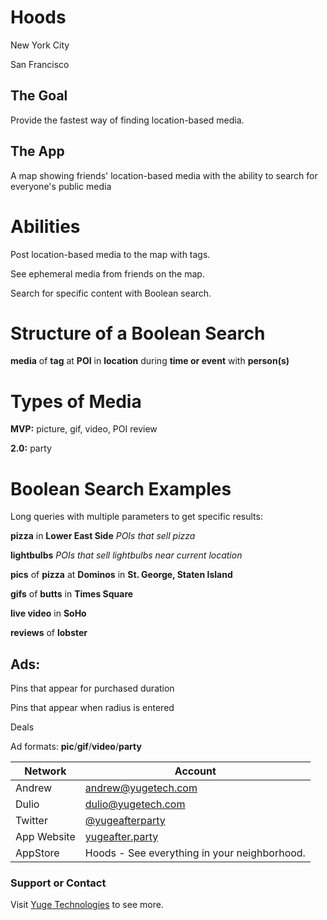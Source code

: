 # Hoods

New York City

San Francisco

## The Goal

Provide the fastest way of finding location-based media.


## The App

A map showing friends' location-based media with the ability to search for everyone's public media


# Abilities

Post location-based media to the map with tags.

See ephemeral media from friends on the map.

Search for specific content with Boolean search.


# Structure of a Boolean Search

**media** of **tag** at **POI** in **location** during **time or event** with **person(s)**


# Types of Media

**MVP:** picture, gif, video, POI review

**2.0:** party


# Boolean Search Examples

Long queries with multiple parameters to get specific results:

**pizza** in **Lower East Side** *POIs that sell pizza*

**lightbulbs** *POIs that sell lightbulbs near current location*

**pics** of **pizza** at **Dominos** in **St. George, Staten Island**

**gifs** of **butts** in **Times Square**

**live video** in **SoHo**

**reviews** of **lobster**


## Ads:

Pins that appear for purchased duration

Pins that appear when radius is entered

Deals

Ad formats: **pic**/**gif**/**video**/**party**


Network  | Account
------------- | -------------
Andrew | andrew@yugetech.com
Dulio | dulio@yugetech.com
Twitter | [@yugeafterparty](https://twitter.com/yugeafterparty)
App Website | [yugeafter.party](http://yugeafter.party)
AppStore | Hoods - See everything in your neighborhood.


### Support or Contact
Visit [Yuge Technologies](http://yugetech.com/) to see more.
